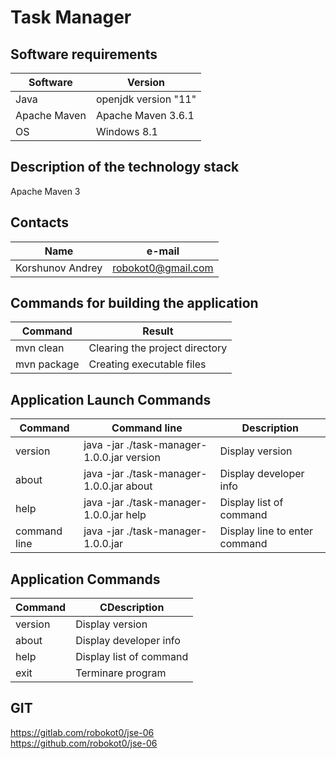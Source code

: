 # Task Manager
## Software requirements
|Software|Version|
|----------------|---------|
|Java|openjdk version "11"|
|Apache Maven|Apache Maven 3.6.1|
|OS|Windows 8.1|
## Description of the technology stack
Apache Maven 3
## Contacts
|Name|e-mail|
|----------------|---------|
|Korshunov Andrey|robokot0@gmail.com|
## Commands for building the application
|Command|Result|
|----------------|---------|
|mvn clean|Clearing the project directory|
|mvn package|Creating executable files|
## Application Launch Commands
|Command|Command line|Description|
|----------------|---------|---------|
|version|java -jar ./task-manager-1.0.0.jar version|Display version|
|about|java -jar ./task-manager-1.0.0.jar about|Display developer info|
|help|java -jar ./task-manager-1.0.0.jar help|Display list of command|
|command line|java -jar ./task-manager-1.0.0.jar|Display line to enter command|
## Application Commands
|Command|CDescription|
|----------------|---------|
|version|Display version|
|about|Display developer info|
|help|Display list of command|
|exit|Terminare program|
## GIT
<https://gitlab.com/robokot0/jse-06>  
<https://github.com/robokot0/jse-06>
